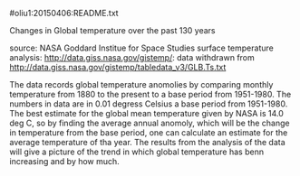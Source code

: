 #oliu1:20150406:README.txt

Changes in Global temperature over the past 130 years

source: NASA Goddard Institue for Space Studies surface temperature analysis: http://data.giss.nasa.gov/gistemp/: data withdrawn from http://data.giss.nasa.gov/gistemp/tabledata_v3/GLB.Ts.txt

The data records global temperature anomolies by comparing monthly temperature from 1880 to the present to a base period from 1951-1980. The numbers in data are in 0.01 degress Celsius a base period from 1951-1980. The best estimate for the global mean temperature given by NASA is 14.0 deg C, so by finding the average annual anomoly, which will be the change in temperature from the base period, one can calculate an estimate for the average temperature of tha year. The results from the analysis of the data will give a picture of the trend in which global temperature has benn increasing and by how much. 
 
